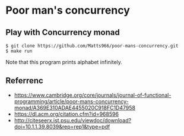 # Poor man's concurrency

## Play with Concurrency monad

```
$ git clone https://github.com/Matts966/poor-mans-concurrency.git
$ make run
```

Note that this program prints alphabet infinitely.

## Referrenc

- https://www.cambridge.org/core/journals/journal-of-functional-programming/article/poor-mans-concurrency-monad/A369E310ADAE4455020C918FC1D47958
- https://dl.acm.org/citation.cfm?id=968596
- http://citeseerx.ist.psu.edu/viewdoc/download?doi=10.1.1.39.8039&rep=rep1&type=pdf
